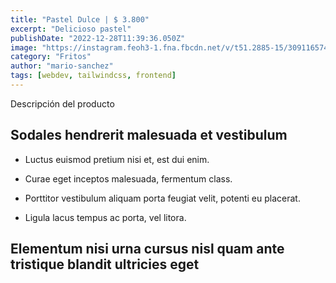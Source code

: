```yaml
---
title: "Pastel Dulce | $ 3.800"
excerpt: "Delicioso pastel"
publishDate: "2022-12-28T11:39:36.050Z"
image: "https://instagram.feoh3-1.fna.fbcdn.net/v/t51.2885-15/309116574_1337111926821856_68031429170691986_n.jpg?stp=dst-jpg_e35_p1080x1080&_nc_ht=instagram.feoh3-1.fna.fbcdn.net&_nc_cat=104&_nc_ohc=SUUOrPOk4jkAX-D4u5x&edm=AGenrX8BAAAA&ccb=7-5&oh=00_AfCpKLvOiiLVD3j_DfBQHvCXMkab1r-vVn1z-YA8giC3mw&oe=63FBF5DB&_nc_sid=5eceaa"
category: "Fritos"
author: "mario-sanchez"
tags: [webdev, tailwindcss, frontend]
---
```


Descripción del producto

## Sodales hendrerit malesuada et vestibulum

- Luctus euismod pretium nisi et, est dui enim.

- Curae eget inceptos malesuada, fermentum class.

- Porttitor vestibulum aliquam porta feugiat velit, potenti eu placerat.

- Ligula lacus tempus ac porta, vel litora.


## Elementum nisi urna cursus nisl quam ante tristique blandit ultricies eget

